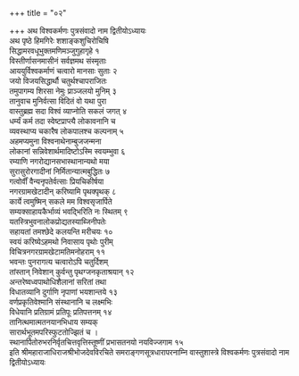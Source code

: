 +++
title = "०२"

+++
अथ विश्वकर्मणः पुत्रसंवादो नाम द्वितीयोऽध्यायः  
अथ पृष्ठे हिमगिरेः शशाङ्कशुचिरोचिषि  
सिद्धामरवधूभुक्तमणिमञ्जुगुहागृहे १  
विस्तीर्णासनमासीनं सर्वज्ञमथ संस्मृताः  
आययुर्विश्वकर्माणं चत्वारो मानसाः सुताः २  
जयो विजयसिद्धार्थौ चतुर्थश्चापराजितः  
तमुपागम्य शिरसा नेमुः प्राञ्जलयो मुनिम् ३  
तानुवाच मुनिर्वत्सा विदितं वो यथा पुरा  
वास्तुब्रह्म सदा विश्वं व्याप्नोति सकलं जगत् ४  
धर्म्यं कर्म तदा स्वेष्टप्राप्त्यै लोकावनानि च  
व्यवस्थाप्य चकारैष लोकपालश्च कल्पनाम् ५  
अहमप्यमुना विश्वनाथेनाम्बुजजन्मना  
लोकानां सन्निवेशार्थमादिष्टोऽस्मि स्वयम्भुवा ६  
रम्याणि नगरोद्यानसभास्थानान्यथो मया  
सुरासुरोरगादीनां निर्मितान्यात्मबुद्धितः ७  
गत्वोर्वीं वैन्यनृपतेर्वत्साः प्रियचिकीर्षया  
नगरग्रामखेटादीन् करिष्यामि पृथक्पृथक् ८  
कार्ये त्वमुष्मिन् सकले मम विश्वसृजार्पिते  
सम्यक्साहायकैर्भाव्यं भवद्भिरिति नः स्थितम् ९  
यतस्त्रिभुवनालोकप्रोद्यतस्याब्जिनीपतेः  
सहायतां तमश्छेदे कलयन्ति मरीचयः १०  
स्वयं करिष्येऽहमथो निवासाय पृथोः पुरीम्  
विचित्रनगरग्रामखेटामतिमनोहराम् ११  
भवन्तः पुनरागत्य चत्वारोऽपि चतुर्दिशम्  
तांस्तान् निवेशान् कुर्वन्तु पृथग्जनकृताश्रयान् १२  
अन्तरेष्वध्वपाथोधिशैलानां सरितां तथा  
विधातव्यानि दुर्गाणि नृपाणां भयशान्तये १३  
वर्णप्रकृतिवेश्मानि संस्थानानि च लक्ष्मभिः  
विधेयानि प्रतिग्रामं प्रतिपूः प्रतिपत्तनम् १४  
तानित्थमात्मतनयानभिधाय सम्यक्  
सारार्थभूतमपरिस्फुटतोज्झितं च ।  
स्थानार्पितोरुभरनिर्वृतचित्तवृत्तिस्तूष्णीं प्रभासतनयो नयविज्जगाम १५  
इति श्रीमहाराजाधिराजश्रीभोजदेवविरचिते समराङ्गणसूत्रधारापरनाम्नि
वास्तुशास्त्रे विश्वकर्मणः पुत्रसंवादो नाम
द्वितीयोऽध्यायः   
   
